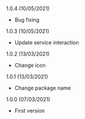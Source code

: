 1.0.4 (10/05/2021) 
 * Bug fixing

1.0.3 (10/05/2021) 
 * Update service interaction

1.0.2 (13/03/2021) 
 * Change icon

1.0.1 (13/03/2021) 
 * Change package name

1.0.0 (07/03/2021) 
 * First version